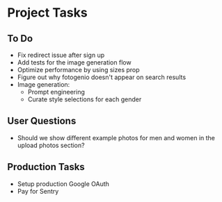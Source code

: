 # Project Tasks

## To Do
- Fix redirect issue after sign up
- Add tests for the image generation flow
- Optimize performance by using sizes prop
- Figure out why fotogenio doesn't appear on search results
- Image generation:
  - Prompt engineering
  - Curate style selections for each gender

## User Questions
- Should we show different example photos for men and women in the upload photos section?

## Production Tasks
- Setup production Google OAuth
- Pay for Sentry

